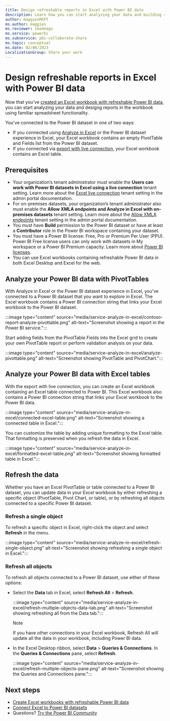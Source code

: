 ```yaml
---
title: Design refreshable reports in Excel with Power BI data
description: Learn how you can start analyzing your data and building reports in the workbook using familiar spreadsheet functionality.
author: maggiesMSFT
ms.author: maggies
ms.reviewer: ikedeagu
ms.service: powerbi
ms.subservice: pbi-collaborate-share
ms.topic: conceptual
ms.date: 02/06/2023
LocalizationGroup: Share your work
---
```

# Design refreshable reports in Excel with Power BI data

Now that you've [created an Excel workbook with refreshable Power BI data](service-analyze-in-excel.md), you can start analyzing your data and designg reports in the workbook using familiar spreadsheet functionality.

You've connected to the Power BI dataset in one of two ways:

- If you connected using [Analyze in Excel](service-analyze-in-excel.md#analyze-in-excel) or the Power BI dataset experience in Excel, your Excel workbook contains an empty PivotTable and Fields list from the Power BI dataset. 
- If you connected via [export with live connection](service-analyze-in-excel.md#export-to-excel-with-live-connection), your Excel workbook contains an Excel table.  

## Prerequisites

- Your organization’s tenant administrator must enable the **Users can work with Power BI datasets in Excel using a live connection** tenant setting. Learn more about the [Excel live connection](../admin/service-admin-portal-export-sharing.md#users-can-work-with-power-bi-datasets-in-excel-using-a-live-connection) tenant setting in the admin portal documentation.
- For on-premises datasets, your organization’s tenant administrator also must enable the **Allow XMLA endpoints and Analyze in Excel with on-premises datasets** tenant setting. Learn more about the [Allow XMLA endpoints](../admin/service-admin-portal-integration.md#allow-xmla-endpoints-and-analyze-in-excel-with-on-premises-datasets) tenant setting in the admin portal documentation.
- You must have **Build** permission to the Power BI dataset or have at least a **Contributor** role in the Power BI workspace containing your dataset.
- You must have a Power BI license: Free, Pro or Premium Per User (PPU). Power BI Free license users can only work with datasets in My workspace or a Power BI Premium capacity. Learn more about [Power BI licenses](../fundamentals/service-features-license-type.md).
- You can use Excel workbooks containing refreshable Power BI data in both Excel Desktop and Excel for the web.

## Analyze your Power BI data with PivotTables 

With Analyze in Excel or the Power BI dataset experience in Excel, you've connected to a Power BI dataset that you want to explore in Excel. The Excel workbook contains a Power BI connection string that links your Excel workbook to the Power BI dataset. 

:::image type="content" source="media/service-analyze-in-excel/contoso-report-analyze-pivottable.png" alt-text="Screenshot showing a report in the Power BI service.":::

Start adding fields from the PivotTable Fields into the Excel grid to create your own PivotTable report or perform validation analysis on your data. 

:::image type="content" source="media/service-analyze-in-excel/analyze-pivottable.png" alt-text="Screenshot showing PivotTable and PivotChart.":::

## Analyze your Power BI data with Excel tables 

With the export with live connection, you can create an Excel workbook containing an Excel table connected to Power BI. This Excel workbook also contains a Power BI connection string that links your Excel workbook to the Power BI data. 

:::image type="content" source="media/service-analyze-in-excel/connected-excel-table.png" alt-text="Screenshot showing a connected table in Excel.":::

You can customize the table by adding unique formatting to the Excel table. That formatting is preserved when you refresh the data in Excel.  

:::image type="content" source="media/service-analyze-in-excel/formatted-excel-table.png" alt-text="Screenshot showing formatted table in Excel.":::

## Refresh the data 

Whether you have an Excel PivotTable or table connected to a Power BI dataset, you can update data in your Excel workbook by either refreshing a specific object (PivotTable, Pivot Chart, or table), or by refreshing all objects connected to a specific Power BI dataset.

### Refresh a single object

To refresh a specific object in Excel, right-click the object and select **Refresh** in the menu.

:::image type="content" source="media/service-analyze-in-excel/refresh-single-object.png" alt-text="Screenshot showing refreshing a single object in Excel.":::

### Refresh all objects

To refresh all objects connected to a Power BI dataset, use either of these options: 

- Select the **Data** tab in Excel, select **Refresh All** > **Refresh**.

    :::image type="content" source="media/service-analyze-in-excel/refresh-multiple-objects-data-tab.png" alt-text="Screenshot showing refreshing all from the Data tab.":::

    > [!NOTE]
    > If you have other connections in your Excel workbook, Refresh All will update all the data in your workbook, including Power BI data.

- In the Excel Desktop ribbon, select **Data** > **Queries & Connections**. In the **Queries & Connections** pane,  select **Refresh**. 

    :::image type="content" source="media/service-analyze-in-excel/refresh-multiple-objects-pane.png" alt-text="Screenshot showing the Queries and Connections pane.":::

## Next steps

- [Create Excel workbooks with refreshable Power BI data](service-analyze-in-excel.md)
- [Connect Excel to Power BI datasets](service-connect-power-bi-datasets-excel.md)
- Questions? [Try the Power BI Community](https://community.powerbi.com/)
